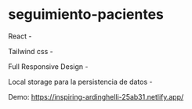 # seguimiento-pacientes

React -

Tailwind css - 

Full Responsive Design -

Local storage para la persistencia de datos -

Demo:
https://inspiring-ardinghelli-25ab31.netlify.app/
